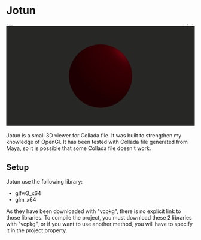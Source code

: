 # Jotun
 ![Capture](https://github.com/Uedaki/Jotun/blob/master/other/Capture.PNG)

Jotun is a small 3D viewer for Collada file. It was built to strengthen my knowledge of OpenGl. It has been tested with Collada file generated from Maya, so it is possible that some Collada file doesn&#39;t work.

## Setup

Jotun use the following library:

- glfw3\_x64
- glm\_x64

As they have been downloaded with &quot;vcpkg&quot;, there is no explicit link to those libraries. To compile the project, you must download these 2 libraries with &quot;vcpkg&quot;, or if you want to use another method, you will have to specify it in the project property.

